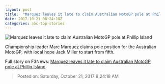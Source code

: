 ```yaml
---
layout: post
title:  "Marquez leaves it late to claim Australian MotoGP pole at Phillip Island"
date: 2017-10-21 08:24:18Z
categories: abc-top-stories
---
```


![Marquez leaves it late to claim Australian MotoGP pole at Phillip Island](http://www.abc.net.au/news/image/9073418-1x1-700x700.jpg)

Championship leader Marc Marquez claims pole position for the Australian MotoGP, with local hope Jack Miller to start from fifth.


Full story on F3News: [Marquez leaves it late to claim Australian MotoGP pole at Phillip Island](http://www.f3nws.com/n/EQZDzG)

> Posted on: Saturday, October 21, 2017 8:24:18 AM
